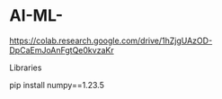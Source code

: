# AI-ML-
https://colab.research.google.com/drive/1hZjgUAzOD-DpCaEmJoAnFgtQe0kvzaKr

Libraries

pip install numpy==1.23.5